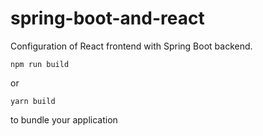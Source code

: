 # spring-boot-and-react
Configuration of React frontend with Spring Boot backend.

```
npm run build
```

or

```
yarn build
```

to bundle your application
